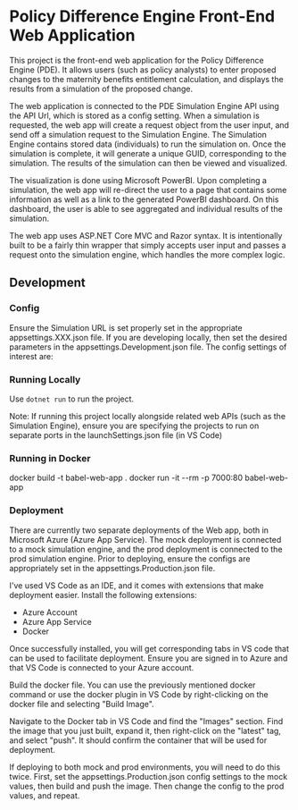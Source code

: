 # Policy Difference Engine Front-End Web Application

This project is the front-end web application for the Policy Difference Engine (PDE). It allows users (such as policy analysts) to enter proposed changes to the maternity benefits entitlement calculation, and displays the results from a simulation of the proposed change.

The web application is connected to the PDE Simulation Engine API using the API Url, which is stored as a config setting. When a simulation is requested, the web app will create a request object from the user input, and send off a simulation request to the Simulation Engine. The Simulation Engine contains stored data (individuals) to run the simulation on. Once the simulation is complete, it will generate a unique GUID, corresponding to the simulation. The results of the simulation can then be viewed and visualized.

The visualization is done using Microsoft PowerBI. Upon completing a simulation, the web app will re-direct the user to a page that contains some information as well as a link to the generated PowerBI dashboard. On this dashboard, the user is able to see aggregated and individual results of the simulation. 

The web app uses ASP.NET Core MVC and Razor syntax. It is intentionally built to be a fairly thin wrapper that simply accepts user input and passes a request onto the simulation engine, which handles the more complex logic. 

## Development

### Config
Ensure the Simulation URL is set properly set in the appropriate appsettings.XXX.json file. If you are developing locally, then set the desired parameters in the appsettings.Development.json file. The config settings of interest are:

### Running Locally

Use `dotnet run` to run the project.

Note: If running this project locally alongside related web APIs (such as the Simulation Engine), ensure you are specifying the projects to run on separate ports in the launchSettings.json file (in VS Code)

### Running in Docker
docker build -t babel-web-app .
docker run -it --rm -p 7000:80 babel-web-app

### Deployment
There are currently two separate deployments of the Web app, both in Microsoft Azure (Azure App Service). The mock deployment is connected to a mock simulation engine, and the prod deployment is connected to the prod simulation engine. Prior to deploying, ensure the configs are appropriately set in the appsettings.Production.json file.

I've used VS Code as an IDE, and it comes with extensions that make deployment easier. Install the following extensions:
- Azure Account
- Azure App Service
- Docker

Once successfully installed, you will get corresponding tabs in VS code that can be used to facilitate deployment. Ensure you are signed in to Azure and that VS Code is connected to your Azure account.

Build the docker file. You can use the previously mentioned docker command or use the docker plugin in VS Code by right-clicking on the docker file and selecting "Build Image".

Navigate to the Docker tab in VS Code and find the "Images" section. Find the image that you just built, expand it, then right-click on the "latest" tag, and select "push". It should confirm the container that will be used for deployment.

If deploying to both mock and prod environments, you will need to do this twice. First, set the appsettings.Production.json config settings to the mock values, then build and push the image. Then change the config to the prod values, and repeat.
